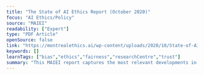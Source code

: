 ```yaml
---
title: "The State of AI Ethics Report (October 2020)"
focus: "AI Ethics/Policy"
source: "MAIEI"
readability: ["Expert"]
type: "PDF Article"
openSource: false
link: "https://montrealethics.ai/wp-content/uploads/2020/10/State-of-AI-Ethics-Oct-2020.pdf"
keywords: []
learnTags: ["bias","ethics","fairness","researchCentre","trust"]
summary: "This MAIEI report captures the most relevant developments in AI ethics as of October 2020. "
---
```

